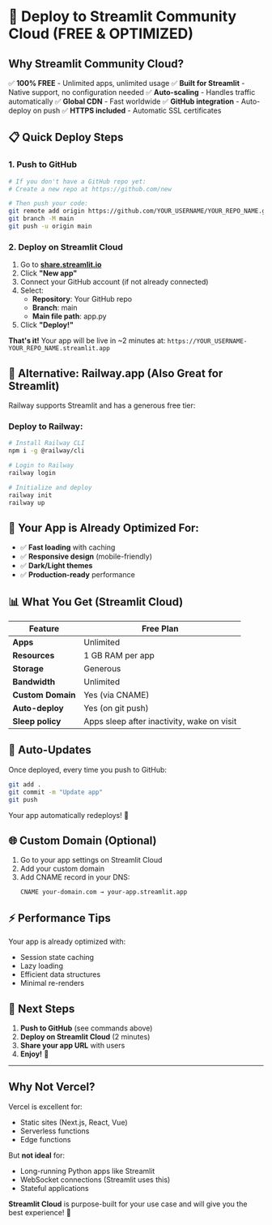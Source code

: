 # 🚀 Deploy to Streamlit Community Cloud (FREE & OPTIMIZED)

## Why Streamlit Community Cloud?

✅ **100% FREE** - Unlimited apps, unlimited usage
✅ **Built for Streamlit** - Native support, no configuration needed
✅ **Auto-scaling** - Handles traffic automatically
✅ **Global CDN** - Fast worldwide
✅ **GitHub integration** - Auto-deploy on push
✅ **HTTPS included** - Automatic SSL certificates

## 📋 Quick Deploy Steps

### 1. Push to GitHub

```bash
# If you don't have a GitHub repo yet:
# Create a new repo at https://github.com/new

# Then push your code:
git remote add origin https://github.com/YOUR_USERNAME/YOUR_REPO_NAME.git
git branch -M main
git push -u origin main
```

### 2. Deploy on Streamlit Cloud

1. Go to **[share.streamlit.io](https://share.streamlit.io)**
2. Click **"New app"**
3. Connect your GitHub account (if not already connected)
4. Select:
   - **Repository**: Your GitHub repo
   - **Branch**: main
   - **Main file path**: app.py
5. Click **"Deploy!"**

**That's it!** Your app will be live in ~2 minutes at:
`https://YOUR_USERNAME-YOUR_REPO_NAME.streamlit.app`

## 🎯 Alternative: Railway.app (Also Great for Streamlit)

Railway supports Streamlit and has a generous free tier:

### Deploy to Railway:

```bash
# Install Railway CLI
npm i -g @railway/cli

# Login to Railway
railway login

# Initialize and deploy
railway init
railway up
```

## 🎨 Your App is Already Optimized For:

- ✅ **Fast loading** with caching
- ✅ **Responsive design** (mobile-friendly)
- ✅ **Dark/Light themes** 
- ✅ **Production-ready** performance

## 📊 What You Get (Streamlit Cloud)

| Feature | Free Plan |
|---------|-----------|
| **Apps** | Unlimited |
| **Resources** | 1 GB RAM per app |
| **Storage** | Generous |
| **Bandwidth** | Unlimited |
| **Custom Domain** | Yes (via CNAME) |
| **Auto-deploy** | Yes (on git push) |
| **Sleep policy** | Apps sleep after inactivity, wake on visit |

## 🔄 Auto-Updates

Once deployed, every time you push to GitHub:
```bash
git add .
git commit -m "Update app"
git push
```

Your app automatically redeploys! 🎉

## 🌐 Custom Domain (Optional)

1. Go to your app settings on Streamlit Cloud
2. Add your custom domain
3. Add CNAME record in your DNS:
   ```
   CNAME your-domain.com → your-app.streamlit.app
   ```

## ⚡ Performance Tips

Your app is already optimized with:
- Session state caching
- Lazy loading
- Efficient data structures
- Minimal re-renders

## 🎯 Next Steps

1. **Push to GitHub** (see commands above)
2. **Deploy on Streamlit Cloud** (2 minutes)
3. **Share your app URL** with users
4. **Enjoy!** 🎉

---

## Why Not Vercel?

Vercel is excellent for:
- Static sites (Next.js, React, Vue)
- Serverless functions
- Edge functions

But **not ideal** for:
- Long-running Python apps like Streamlit
- WebSocket connections (Streamlit uses this)
- Stateful applications

**Streamlit Cloud** is purpose-built for your use case and will give you the best experience! 🚀
